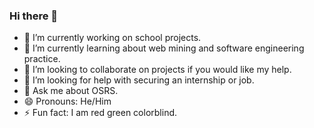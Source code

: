 ### Hi there 👋

- 🔭 I’m currently working on school projects.
- 🌱 I’m currently learning about web mining and software engineering practice.
- 👯 I’m looking to collaborate on projects if you would like my help.
- 🤔 I’m looking for help with securing an internship or job.
- 💬 Ask me about OSRS.
- 😄 Pronouns: He/Him
- ⚡ Fun fact: I am red green colorblind.

<!--
**Littlep640/Littlep640** is a ✨ _special_ ✨ repository because its `README.md` (this file) appears on your GitHub profile.

Here are some ideas to get you started:

-->
